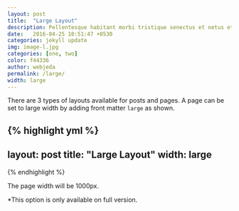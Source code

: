 ```yaml
---
layout: post
title:  "Large Layout"
description: Pellentesque habitant morbi tristique senectus et netus et malesuada fames ac turpis egestas. Duis vehicula tincidunt lacus nec fringilla. Morbi molestie fringilla laoreet. Vestibulum venenatis ante in imperdiet venenatis. 
date:   2016-04-25 10:51:47 +0530
categories: jekyll update
img: image-l.jpg
categories: [one, two]
color: f44336
author: webjeda
permalink: /large/
width: large
---
```

There are 3 types of layouts available for posts and pages. A page can be set to large width by adding front matter ``large`` as shown.

{% highlight yml %}
---
layout: post
title:  "Large Layout"
width: large
---
{% endhighlight %}

The page width will be 1000px.

*This option is only available on full version.

<style>
.page-container {max-width: 1000px}
</style>